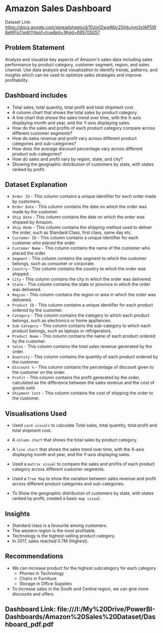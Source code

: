 
# Amazon Sales Dashboard

Dataset Link: https://docs.google.com/spreadsheets/d/10zjq12wwMzr25jhbJym3zIAP5W8eWFp7/edit?rtpof=true&pli=1#gid=695705057

## Problem Statement 
Analyze and visualize key aspects of Amazon's sales data including sales performance by product category, customer segment, region, and sales channel. 
Use data analysis and visualization to identify trends, patterns, and insights which can be used to optimize sales strategies and improve profitability.

## Dashboard includes
- Total sales, total quantity, total profit and total shipment cost.
- A column chart that shows the total sales by product category.
- A line chart that shows the sales trend over time, with the X-axis displaying month and year, and the Y-axis displaying sales.
- How do the sales and profits of each product category compare across different customer segments?
- How do sales revenue and profit vary across different product categories and sub-categories?
- How does the average discount percentage vary across different product sub-categories?
- How do sales and profit vary by region, state, and city?
- Showing the geographic distribution of customers by state, with states ranked by profit.

## Dataset Explanation

- `Order ID` - This column contains a unique identifier for each order made by customers.
- `Order Date` - This column contains the date on which the order was made by the customer.
- `Ship Date` - This column contains the date on which the order was shipped by Amazon.
- `Ship Mode` - This column contains the shipping method used to deliver the order, such as Standard Class, first class, same day etc.
- `Customer ID` - This column contains a unique identifier for each customer who placed the order.
- `Customer Name` - This column contains the name of the customer who placed the order.
- `Segment` - This column contains the segment to which the customer belongs, such as consumer or corporate.
- `Country` - This column contains the country to which the order was shipped.
- `City` - This column contains the city in which the order was delivered.
- `State` - This column contains the state or province in which the order was delivered.
- `Region` - This column contains the region or area in which the order was delivered.
- `Product ID` - This column contains a unique identifier for each product ordered by the customer.
- `Category` - This column contains the category to which each product belongs, such as electronics or home appliances.
- `Sub-Category` - This column contains the sub-category to which each product belongs, such as laptops or refrigerators.
- `Product Name` - This column contains the name of each product ordered by the customer.
- `Sales` - This column contains the total sales revenue generated by the order.
- `Quantity` - This column contains the quantity of each product ordered by the customer.
- `Discount %` - This column contains the percentage of discount given to the customer on the order.
- `Profit` - This column contains the profit generated by the order, calculated as the difference between the sales revenue and the cost of goods sold.
- `Shipment Cost` - This column contains the cost of shipping the order to the customer.

## Visualisations Used

- Used `card visuals` to calculate Total sales, total quantity, total profit and total shipment cost.

- A `column chart` that shows the total sales by product category.

- A `line chart` that shows the sales trend over time, with the X-axis displaying month and year, and the Y-axis displaying sales.

- Used a `matrix visual` to compare the sales and profits of each product category across different customer segments.

- Used a `Tree Map` to show the variation between sales revenue and profit across different product categories and sub-categories.

- To Show the geographic distribution of customers by state, with states ranked by profit, created a basic `map visual`.

## Insights
- Standard class is a favourite among customers.
- The western region is the most profitable.
- Technology is the highest-selling product category.
- In 2017, sales reached 0.7M (Highest).
## Recommendations
- We can increase product for the highest subcategory for each category
    - Phones in Technology
    -  Chairs in Furniture
    -  Storage in Office Supplies
- To increase sales in the South and Central region, we can give more discounts and offers.

## Dashboard Link: file:///I:/My%20Drive/PowerBI-Dashboards/Amazon%20Sales%20Dataset/Dashboard_pdf.pdf
